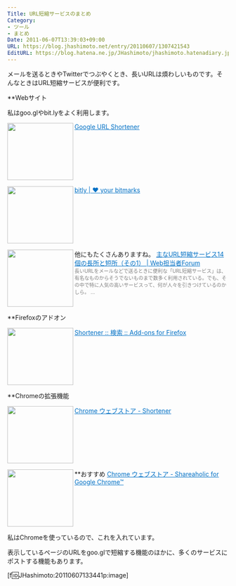 ```yaml
---
Title: URL短縮サービスのまとめ
Category:
- ツール
- まとめ
Date: 2011-06-07T13:39:03+09:00
URL: https://blog.jhashimoto.net/entry/20110607/1307421543
EditURL: https://blog.hatena.ne.jp/JHashimoto/jhashimoto.hatenadiary.jp/atom/entry/12921228815717257635
---
```



メールを送るときやTwitterでつぶやくとき、長いURLは煩わしいものです。そんなときはURL短縮サービスが便利です。

**Webサイト

私はgoo.glやbit.lyをよく利用します。

<a href="http://goo.gl/" target="_blank"><img class="alignleft" align="left" border="0" src="http://capture.heartrails.com/150x130/shadow?http://goo.gl/" alt="" width="150" height="130" /></a><a style="color:#0070C5;" href="http://goo.gl/" target="_blank">Google URL Shortener</a><a href="http://b.hatena.ne.jp/entry/http://goo.gl/" target="_blank"><img border="0" src="http://b.hatena.ne.jp/entry/image/http://goo.gl/" alt="" /></a><br style="clear:both;" />

<a href="https://bitly.com/" target="_blank"><img class="alignleft" align="left" border="0" src="http://capture.heartrails.com/150x130/shadow?https://bitly.com/" alt="" width="150" height="130" /></a><a style="color:#0070C5;" href="https://bitly.com/" target="_blank">bitly | &#9829; your bitmarks</a><a href="http://b.hatena.ne.jp/entry/https://bitly.com/" target="_blank"><img border="0" src="http://b.hatena.ne.jp/entry/image/https://bitly.com/" alt="" /></a><br><span style="color: #808080;font-size: 80%;"></span><br style="clear:both;" />

他にもたくさんありますね。
<a href="http://web-tan.forum.impressrd.jp/e/2008/10/06/4134" target="_blank"><img class="alignleft" align="left" border="0" src="http://capture.heartrails.com/150x130/shadow?http://web-tan.forum.impressrd.jp/e/2008/10/06/4134" alt="" width="150" height="130" /></a><a style="color:#0070C5;" href="http://web-tan.forum.impressrd.jp/e/2008/10/06/4134" target="_blank">主なURL短縮サービス14個の長所と短所（その1） | Web担当者Forum</a><a href="http://b.hatena.ne.jp/entry/http://web-tan.forum.impressrd.jp/e/2008/10/06/4134" target="_blank"><img border="0" src="http://b.hatena.ne.jp/entry/image/http://web-tan.forum.impressrd.jp/e/2008/10/06/4134" alt="" /></a><br><span style="color: #808080;font-size: 80%;">長いURLをメールなどで送るときに便利な「URL短縮サービス」は、有名なものからそうでないものまで数多く利用されている。でも、その中で特に人気の高いサービスって、何が人々を引きつけているのかしら。 ...</span><br style="clear:both;" />

**Firefoxのアドオン

<a href="https://addons.mozilla.org/ja/firefox/search/?q=Shortener&page=1&_pjax=true" target="_blank"><img class="alignleft" align="left" border="0" src="http://capture.heartrails.com/150x130/shadow?https://addons.mozilla.org/ja/firefox/search/?q=Shortener&page=1&_pjax=true" alt="" width="150" height="130" /></a><a style="color:#0070C5;" href="https://addons.mozilla.org/ja/firefox/search/?q=Shortener&page=1&_pjax=true" target="_blank">Shortener :: 検索 :: Add-ons for Firefox</a><a href="http://b.hatena.ne.jp/entry/https://addons.mozilla.org/ja/firefox/search/?q=Shortener&page=1&_pjax=true" target="_blank"><img border="0" src="http://b.hatena.ne.jp/entry/image/https://addons.mozilla.org/ja/firefox/search/?q=Shortener&page=1&_pjax=true" alt="" /></a><br><span style="color: #808080;font-size: 80%;"></span><br style="clear:both;" />

**Chromeの拡張機能

<a href="https://chrome.google.com/webstore/search/Shortener?hl=ja" target="_blank"><img class="alignleft" align="left" border="0" src="http://capture.heartrails.com/150x130/shadow?https://chrome.google.com/webstore/search/Shortener?hl=ja" alt="" width="150" height="130" /></a><a style="color:#0070C5;" href="https://chrome.google.com/webstore/search/Shortener?hl=ja" target="_blank">Chrome ウェブストア - Shortener</a><a href="http://b.hatena.ne.jp/entry/https://chrome.google.com/webstore/search/Shortener?hl=ja" target="_blank"><img border="0" src="http://b.hatena.ne.jp/entry/image/https://chrome.google.com/webstore/search/Shortener?hl=ja" alt="" /></a><br><span style="color: #808080;font-size: 80%;"></span><br style="clear:both;" />

**おすすめ
<a href="https://chrome.google.com/webstore/detail/shareaholic-for-google-ch/kbmipnjdeifmobkhgogdnomkihhgojep" target="_blank"><img class="alignleft" align="left" border="0" src="http://capture.heartrails.com/150x130/shadow?https://chrome.google.com/webstore/detail/shareaholic-for-google-ch/kbmipnjdeifmobkhgogdnomkihhgojep" alt="" width="150" height="130" /></a><a style="color:#0070C5;" href="https://chrome.google.com/webstore/detail/shareaholic-for-google-ch/kbmipnjdeifmobkhgogdnomkihhgojep" target="_blank">Chrome ウェブストア - Shareaholic for Google Chrome™</a><a href="http://b.hatena.ne.jp/entry/https://chrome.google.com/webstore/detail/shareaholic-for-google-ch/kbmipnjdeifmobkhgogdnomkihhgojep" target="_blank"><img border="0" src="http://b.hatena.ne.jp/entry/image/https://chrome.google.com/webstore/detail/shareaholic-for-google-ch/kbmipnjdeifmobkhgogdnomkihhgojep" alt="" /></a><br><span style="color: #808080;font-size: 80%;"></span><br style="clear:both;" />

私はChromeを使っているので、これを入れています。

表示しているページのURLをgoo.glで短縮する機能のほかに、多くのサービスにポストする機能もあります。

[f:id:JHashimoto:20110607133441p:image]
